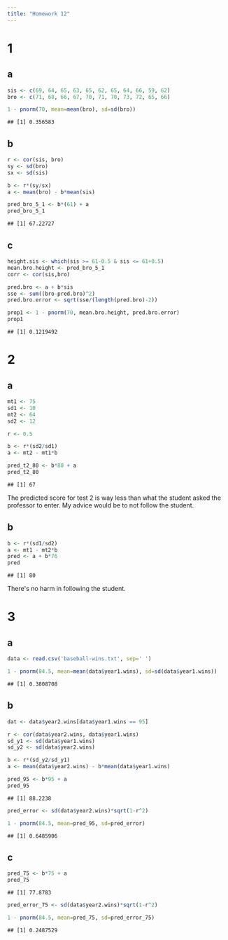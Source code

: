 ```yaml
---
title: "Homework 12"
---
```




# 1

## a

```r
sis <- c(69, 64, 65, 63, 65, 62, 65, 64, 66, 59, 62)
bro <- c(71, 68, 66, 67, 70, 71, 70, 73, 72, 65, 66)

1 - pnorm(70, mean=mean(bro), sd=sd(bro)) 
```

```
## [1] 0.356583
```

## b

```r
r <- cor(sis, bro)
sy <- sd(bro)
sx <- sd(sis)

b <- r*(sy/sx)
a <- mean(bro) - b*mean(sis)

pred_bro_5_1 <- b*(61) + a
pred_bro_5_1
```

```
## [1] 67.22727
```

## c


```r
height.sis <- which(sis >= 61-0.5 & sis <= 61+0.5)
mean.bro.height <- pred_bro_5_1
corr <- cor(sis,bro)

pred.bro <- a + b*sis
sse <- sum((bro-pred.bro)^2)
pred.bro.error <- sqrt(sse/(length(pred.bro)-2))

prop1 <- 1 - pnorm(70, mean.bro.height, pred.bro.error)
prop1
```

```
## [1] 0.1219492
```

# 2

## a


```r
mt1 <- 75
sd1 <- 10
mt2 <- 64
sd2 <- 12

r <- 0.5

b <- r*(sd2/sd1)
a <- mt2 - mt1*b

pred_t2_80 <- b*80 + a
pred_t2_80
```

```
## [1] 67
```
The predicted score for test 2 is way less than what the student asked the professor to enter. My advice would be to
not follow the student.

## b


```r
b <- r*(sd1/sd2)
a <- mt1 - mt2*b
pred <- a + b*76
pred
```

```
## [1] 80
```
There's no harm in following the student.

# 3

## a


```r
data <- read.csv('baseball-wins.txt', sep=' ')

1 - pnorm(84.5, mean=mean(data$year1.wins), sd=sd(data$year1.wins))
```

```
## [1] 0.3808708
```

## b


```r
dat <- data$year2.wins[data$year1.wins == 95]

r <- cor(data$year2.wins, data$year1.wins)
sd_y1 <- sd(data$year1.wins)
sd_y2 <- sd(data$year2.wins)

b <- r*(sd_y2/sd_y1)
a <- mean(data$year2.wins) - b*mean(data$year1.wins)

pred_95 <- b*95 + a
pred_95
```

```
## [1] 88.2238
```

```r
pred_error <- sd(data$year2.wins)*sqrt(1-r^2)

1 - pnorm(84.5, mean=pred_95, sd=pred_error)
```

```
## [1] 0.6485906
```

## c


```r
pred_75 <- b*75 + a
pred_75
```

```
## [1] 77.8783
```

```r
pred_error_75 <- sd(data$year2.wins)*sqrt(1-r^2)

1 - pnorm(84.5, mean=pred_75, sd=pred_error_75)
```

```
## [1] 0.2487529
```
